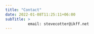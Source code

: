 ```yaml
---
title: "Contact"
date: 2022-01-08T11:25:11+06:00
subTitle: >
          email: stevecotter@ikff.net
---
```


